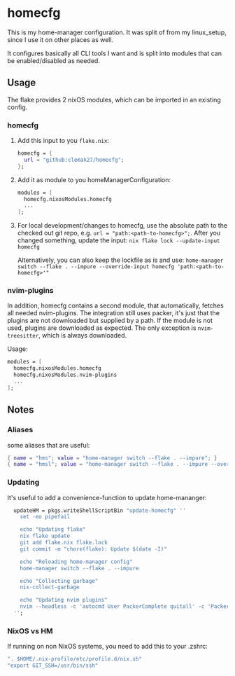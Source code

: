 # homecfg

This is my home-manager configuration. It was split of from my linux_setup,
since I use it on other places as well.

It configures basically all CLI tools I want and is split into modules that can be
enabled/disabled as needed.

## Usage

The flake provides 2 nixOS modules, which can be imported in an existing config.

<!-- markdownlint-disable-next-line -->
### homecfg

1. Add this input to you `flake.nix`:

   ```nix
   homecfg = {
     url = "github:clemak27/homecfg";
   };
   ```

2. Add it as module to you homeManagerConfiguration:

   ```nix
   modules = [
     homecfg.nixosModules.homecfg
     ...
   ];
   ```

3. For local development/changes to homecfg, use the absolute path to
   the checked out git repo, e.g. `url = "path:<path-to-homecfg>";`.
   After you changed something, update the input:
   `nix flake lock --update-input homecfg`

   Alternatively, you can also keep the lockfile as is and use:
   `home-manager switch --flake . --impure --override-input homecfg 'path:<path-to-homecfg>'"`

### nvim-plugins

In addition, homecfg contains a second module, that automatically,
fetches all needed nvim-plugins.
The integration still uses packer, it's just that the plugins are not
downloaded but supplied by a path.
If the module is not used, plugins are downloaded as expected.
The only exception is `nvim-treesitter`,
which is always downloaded.

Usage:

```nix
modules = [
  homecfg.nixosModules.homecfg
  homecfg.nixosModules.nvim-plugins
  ...
];
```

## Notes

### Aliases

some aliases that are useful:

```nix
{ name = "hms"; value = "home-manager switch --flake . --impure"; }
{ name = "hmsl"; value = "home-manager switch --flake . --impure --override-input homecfg 'path:<path-to-homecfg>'"; }
```

### Updating

It's useful to add a convenience-function to update home-mananger:

```nix
  updateHM = pkgs.writeShellScriptBin "update-homecfg" ''
    set -eo pipefail

    echo "Updating flake"
    nix flake update
    git add flake.nix flake.lock
    git commit -m "chore(flake): Update $(date -I)"

    echo "Reloading home-manager config"
    home-manager switch --flake . --impure

    echo "Collecting garbage"
    nix-collect-garbage

    echo "Updating nvim plugins"
    nvim --headless -c 'autocmd User PackerComplete quitall' -c 'PackerSync'
  '';
```

### NixOS vs HM

If running on non NixOS systems, you need to add this to your .zshrc:

```nix
". $HOME/.nix-profile/etc/profile.d/nix.sh"
"export GIT_SSH=/usr/bin/ssh"
```
